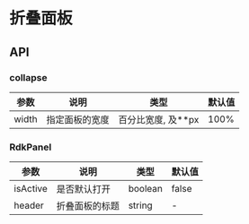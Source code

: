
# 折叠面板

## API

### collapse

| 参数      | 说明             | 类型      | 默认值  |
|----------|------------------|----------|--------|
| width    | 指定面板的宽度     |  百分比宽度, 及**px  |  100% |

### RdkPanel
| 参数      | 说明             | 类型      | 默认值  |
|----------|------------------|----------|--------|
| isActive | 是否默认打开 |  boolean  | false |
| header | 折叠面板的标题 | string |  - |
